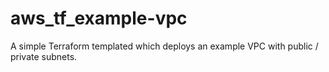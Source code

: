 # aws_tf_example-vpc
A simple Terraform templated which deploys an example VPC with public / private subnets. 
